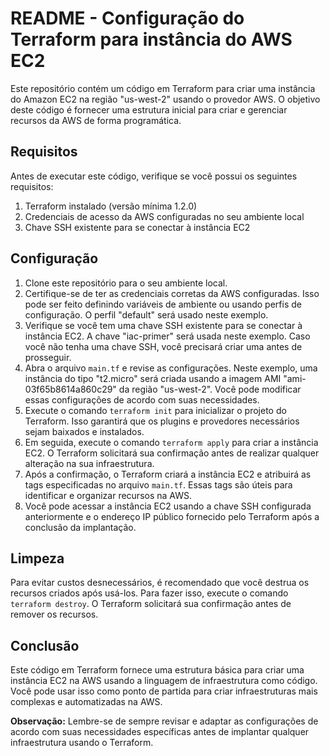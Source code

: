 <!DOCTYPE html>
<html>
<head>
  <title>README - Configuração do Terraform para instância do AWS EC2</title>
</head>
<body>
  <h1>README - Configuração do Terraform para instância do AWS EC2</h1>

  <p>Este repositório contém um código em Terraform para criar uma instância do Amazon EC2 na região "us-west-2" usando o provedor AWS. O objetivo deste código é fornecer uma estrutura inicial para criar e gerenciar recursos da AWS de forma programática.</p>

  <h2>Requisitos</h2>

  <p>Antes de executar este código, verifique se você possui os seguintes requisitos:</p>

  <ol>
    <li>Terraform instalado (versão mínima 1.2.0)</li>
    <li>Credenciais de acesso da AWS configuradas no seu ambiente local</li>
    <li>Chave SSH existente para se conectar à instância EC2</li>
  </ol>

  <h2>Configuração</h2>

  <ol>
    <li>Clone este repositório para o seu ambiente local.</li>
    <li>Certifique-se de ter as credenciais corretas da AWS configuradas. Isso pode ser feito definindo variáveis de ambiente ou usando perfis de configuração. O perfil "default" será usado neste exemplo.</li>
    <li>Verifique se você tem uma chave SSH existente para se conectar à instância EC2. A chave "iac-primer" será usada neste exemplo. Caso você não tenha uma chave SSH, você precisará criar uma antes de prosseguir.</li>
    <li>Abra o arquivo <code>main.tf</code> e revise as configurações. Neste exemplo, uma instância do tipo "t2.micro" será criada usando a imagem AMI "ami-03f65b8614a860c29" da região "us-west-2". Você pode modificar essas configurações de acordo com suas necessidades.</li>
    <li>Execute o comando <code>terraform init</code> para inicializar o projeto do Terraform. Isso garantirá que os plugins e provedores necessários sejam baixados e instalados.</li>
    <li>Em seguida, execute o comando <code>terraform apply</code> para criar a instância EC2. O Terraform solicitará sua confirmação antes de realizar qualquer alteração na sua infraestrutura.</li>
    <li>Após a confirmação, o Terraform criará a instância EC2 e atribuirá as tags especificadas no arquivo <code>main.tf</code>. Essas tags são úteis para identificar e organizar recursos na AWS.</li>
    <li>Você pode acessar a instância EC2 usando a chave SSH configurada anteriormente e o endereço IP público fornecido pelo Terraform após a conclusão da implantação.</li>
  </ol>

  <h2>Limpeza</h2>

  <p>Para evitar custos desnecessários, é recomendado que você destrua os recursos criados após usá-los. Para fazer isso, execute o comando <code>terraform destroy</code>. O Terraform solicitará sua confirmação antes de remover os recursos.</p>

  <h2>Conclusão</h2>

  <p>Este código em Terraform fornece uma estrutura básica para criar uma instância EC2 na AWS usando a linguagem de infraestrutura como código. Você pode usar isso como ponto de partida para criar infraestruturas mais complexas e automatizadas na AWS.</p>

  <p><strong>Observação:</strong> Lembre-se de sempre revisar e adaptar as configurações de acordo com suas necessidades específicas antes de implantar qualquer infraestrutura usando o Terraform.</p>
</body>
</html>
